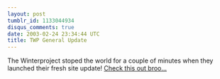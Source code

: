 ```yaml
---
layout: post
tumblr_id: 1133044934
disqus_comments: true
date: 2003-02-24 23:34:44 UTC
title: TWP General Update
---
```


The Winterproject stoped the world for a couple of minutes when they launched their fresh site update! <a href="http://www.winterproject.com/" target="_blank">Check this out broo...</a>
